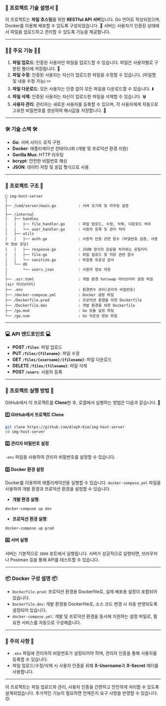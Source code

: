 ### 🌟 프로젝트 기술 설명서 🌟

이 프로젝트는 **파일 호스팅**를 위한 **RESTful API 서버**입니다. Go 언어로 작성되었으며, Docker를 이용해 배포할 수 있도록 구성되었습니다. 🚀 서버는 사용자가 인증된 상태에서 파일을 업로드하고 관리할 수 있도록 기능을 제공합니다. 

---

### 🧑‍💻 주요 기능 🧑‍💻

1. **파일 업로드**: 인증된 사용자만 파일을 업로드할 수 있습니다. 파일은 사용자별로 구분된 폴더에 저장됩니다. 📂
2. **파일 수정**: 인증된 사용자는 자신이 업로드한 파일을 수정할 수 있습니다. (파일명 및 내용 수정 가능) ✏️
3. **파일 다운로드**: 모든 사용자는 인증 없이 모든 파일을 다운로드할 수 있습니다. ⬇️
4. **파일 삭제**: 인증된 사용자는 자신이 업로드한 파일을 삭제할 수 있습니다. 🗑️
5. **사용자 관리**: 관리자는 새로운 사용자를 등록할 수 있으며, 각 사용자에게 자동으로 고유한 비밀번호를 생성하여 해시값을 저장합니다. 🔐

---

### 🛠️ 기술 스택 🛠️

- **Go**: 서버 사이드 로직 구현
- **Docker**: 애플리케이션 컨테이너화 (개발 및 프로덕션 환경 지원)
- **Gorilla Mux**: HTTP 라우팅
- **bcrypt**: 안전한 비밀번호 해싱
- **JSON**: 데이터 저장 및 응답 형식으로 사용

---

### 📁 프로젝트 구조 📁

```
📁 img-host-server
│
├── /cmd/server/main.go          : 서버 초기화 및 라우팅 설정
│
├── /internal
│   ├── handles
│   │   ├── file_handler.go      : 파일 업로드, 수정, 삭제, 다운로드 처리
│   │   └── user_handler.go      : 사용자 등록 및 관리 처리
│   ├── utils
│   │   ├── auth.go              : 사용자 인증 관련 함수 (비밀번호 검증, 사용자 정보 로딩)
│   │   ├── response.go          : JSON 형식의 응답을 처리하는 유틸리티
│   │   ├── file.go              : 파일 업로드 및 저장 관련 함수
│   │   └── sanitize.go          : 파일명 유효성 검사
│   └── db
│       └── users.json           : 사용자 정보 저장
│
├── .air.toml                    : 개발 환경 hotswap 라이브러리 설정 파일(air 라이브러리)
├── .env                         : 환경변수 관리(관리자 비밀번호)
├── /docker-compose.yml          : Docker 설정 파일
├── /Dockerfile.prod             : 프로덕션 환경을 위한 Dockerfile
├── /Dockerfile.dev              : 개발 환경을 위한 Dockerfile
├── /go.mod                      : Go 모듈 설정 파일
└── /go.sum                      : Go 의존성 정보 파일

```

---

### 💻 API 엔드포인트 💻

- **POST `/files`**: 파일 업로드
- **PUT `/files/{filename}`**: 파일 수정
- **GET `/files/{username}/{filename}`**: 파일 다운로드
- **DELETE `/files/{filename}`**: 파일 삭제
- **POST `/users`**: 사용자 등록

---

### 🚀 프로젝트 실행 방법 🚀

GitHub에서 이 프로젝트를 **Clone**한 후, 로컬에서 실행하는 방법은 다음과 같습니다. 🔽

#### 1️⃣ **GitHub에서 프로젝트 Clone**
```bash
git clone https://github.com/Aleph-Kim/img-host-server
cd img-host-server
```

#### 2️⃣ **관리자 비밀번호 설정**
`.env` 파일을 사용하여 관리자 비밀번호를 설정할 수 있습니다.

#### 3️⃣ **Docker 환경 설정**
Docker를 이용하여 애플리케이션을 실행할 수 있습니다. `docker-compose.yml` 파일을 사용하여 개발 환경과 프로덕션 환경을 설정할 수 있습니다.

- **개발 환경 실행**:
```bash
docker-compose up dev
```

- **프로덕션 환경 실행**:
```bash
docker-compose up prod
```

#### 4️⃣ **서버 실행**
서버는 기본적으로 `3000` 포트에서 실행됩니다. 서버가 성공적으로 실행되면, 브라우저나 Postman 등을 통해 API를 테스트할 수 있습니다.

---

### 📦 Docker 구성 설명 📦

- `Dockerfile.prod`: 프로덕션 환경용 Dockerfile로, 실제 배포용 설정이 포함되어 있습니다.
- `Dockerfile.dev`: 개발 환경용 Dockerfile로, 소스 코드 변경 시 자동 반영되도록 설정되어 있습니다.
- `docker-compose.yml`: 개발 및 프로덕션 환경을 동시에 지원하는 설정 파일로, 필요한 서비스를 자동으로 구성해줍니다.

---

### 🚨 주의 사항 🚨

- `.env` 파일에 관리자의 비밀번호가 설정되어야 하며, 관리자 인증을 통해 사용자를 등록할 수 있습니다.
- 파일 업로드/수정/삭제 시 사용자 인증을 위해 **X-Username**과 **X-Secret** 헤더를 사용합니다.

---

이 프로젝트는 파일 업로드와 관리, 사용자 인증을 간편하고 안전하게 처리할 수 있도록 설계되었습니다. 추가적인 기능이 필요하면 언제든지 요구 사항을 반영할 수 있습니다. 😊
